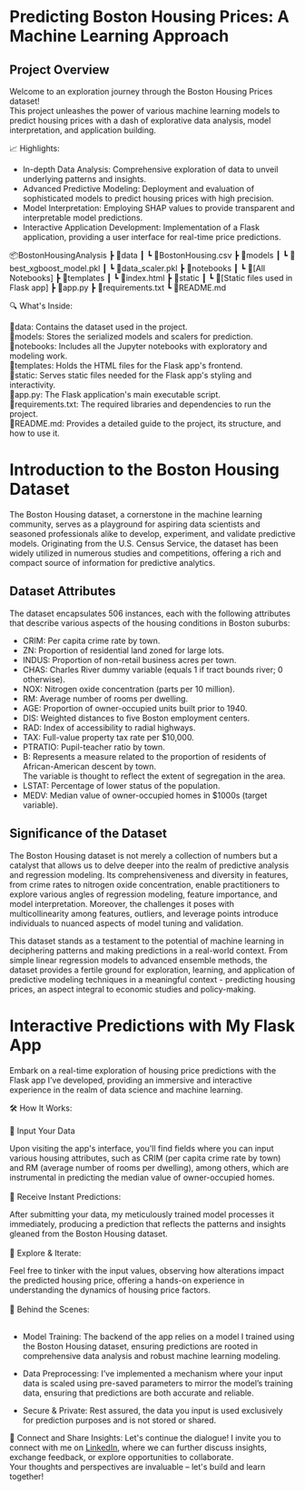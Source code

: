 # Predicting Boston Housing Prices: A Machine Learning Approach

## Project Overview
Welcome to an exploration journey through the Boston Housing Prices dataset! <br>
This project unleashes the power of various machine learning models to predict housing prices with a dash of explorative data analysis, model interpretation, and application building.

📈 Highlights:
* In-depth Data Analysis: Comprehensive exploration of data to unveil underlying patterns and insights.
* Advanced Predictive Modeling: Deployment and evaluation of sophisticated models to predict housing prices with high precision.
* Model Interpretation: Employing SHAP values to provide transparent and interpretable model predictions.
* Interactive Application Development: Implementation of a Flask application, providing a user interface for real-time price predictions.

📦BostonHousingAnalysis
 ┣ 📂data
 ┃ ┗ 📜BostonHousing.csv
 ┣ 📂models
 ┃ ┗ 📜best_xgboost_model.pkl
 ┃ ┗ 📜data_scaler.pkl
 ┣ 📂notebooks
 ┃ ┗ 📜[All Notebooks]
 ┣ 📂templates
 ┃ ┗ 📜index.html
 ┣ 📂static
 ┃ ┗ 📜[Static files used in Flask app]
 ┣ 📜app.py
 ┣ 📜requirements.txt
 ┗ 📜README.md

🔍 What's Inside:

📂data: Contains the dataset used in the project.<br>
📂models: Stores the serialized models and scalers for prediction.<br>
📂notebooks: Includes all the Jupyter notebooks with exploratory and modeling work.<br>
📂templates: Holds the HTML files for the Flask app's frontend.<br>
📂static: Serves static files needed for the Flask app's styling and interactivity.<br>
📜app.py: The Flask application's main executable script.<br>
📜requirements.txt: The required libraries and dependencies to run the project.<br>
📜README.md: Provides a detailed guide to the project, its structure, and how to use it.<br>


# Introduction to the Boston Housing Dataset
The Boston Housing dataset, a cornerstone in the machine learning community, serves as a playground for aspiring data scientists and seasoned professionals alike to develop, experiment, and validate predictive models. Originating from the U.S. Census Service, the dataset has been widely utilized in numerous studies and competitions, offering a rich and compact source of information for predictive analytics.

## Dataset Attributes
The dataset encapsulates 506 instances, each with the following attributes that describe various aspects of the housing conditions in Boston suburbs:

* CRIM: Per capita crime rate by town.
* ZN: Proportion of residential land zoned for large lots.
* INDUS: Proportion of non-retail business acres per town.
* CHAS: Charles River dummy variable (equals 1 if tract bounds river; 0 otherwise).
* NOX: Nitrogen oxide concentration (parts per 10 million).
* RM: Average number of rooms per dwelling.
* AGE: Proportion of owner-occupied units built prior to 1940.
* DIS: Weighted distances to five Boston employment centers.
* RAD: Index of accessibility to radial highways.
* TAX: Full-value property tax rate per $10,000.
* PTRATIO: Pupil-teacher ratio by town.
* B: Represents a measure related to the proportion of residents of African-American descent by town.<br> The variable is thought to reflect the extent of segregation in the area.
* LSTAT: Percentage of lower status of the population.
* MEDV: Median value of owner-occupied homes in $1000s (target variable).
## Significance of the Dataset
The Boston Housing dataset is not merely a collection of numbers but a catalyst that allows us to delve deeper into the realm of predictive analysis and regression modeling. Its comprehensiveness and diversity in features, from crime rates to nitrogen oxide concentration, enable practitioners to explore various angles of regression modeling, feature importance, and model interpretation. Moreover, the challenges it poses with multicollinearity among features, outliers, and leverage points introduce individuals to nuanced aspects of model tuning and validation.

This dataset stands as a testament to the potential of machine learning in deciphering patterns and making predictions in a real-world context. From simple linear regression models to advanced ensemble methods, the dataset provides a fertile ground for exploration, learning, and application of predictive modeling techniques in a meaningful context - predicting housing prices, an aspect integral to economic studies and policy-making.

# Interactive Predictions with My Flask App
Embark on a real-time exploration of housing price predictions with the Flask app I’ve developed, providing an immersive and interactive experience in the realm of data science and machine learning.

🛠 How It Works:<br><br>
🔢 Input Your Data

Upon visiting the app's interface, you'll find fields where you can input various housing attributes, such as CRIM (per capita crime rate by town) and RM (average number of rooms per dwelling), among others, which are instrumental in predicting the median value of owner-occupied homes.<br><br>
🏡 Receive Instant Predictions:

After submitting your data, my meticulously trained model processes it immediately, producing a prediction that reflects the patterns and insights gleaned from the Boston Housing dataset.<br><br>
🔄 Explore & Iterate:

Feel free to tinker with the input values, observing how alterations impact the predicted housing price, offering a hands-on experience in understanding the dynamics of housing price factors.<br><br>
🧠 Behind the Scenes:<br><br>
* Model Training: The backend of the app relies on a model I trained using the Boston Housing dataset, ensuring predictions are rooted in comprehensive data analysis and robust machine learning modeling.

* Data Preprocessing: I’ve implemented a mechanism where your input data is scaled using pre-saved parameters to mirror the model’s training data, ensuring that predictions are both accurate and reliable.

* Secure & Private: Rest assured, the data you input is used exclusively for prediction purposes and is not stored or shared.

🤝 Connect and Share Insights:
Let's continue the dialogue! I invite you to connect with me on [LinkedIn](https://www.linkedin.com/in/milos-popov-d-u/), where we can further discuss insights, exchange feedback, or explore opportunities to collaborate.<br> Your thoughts and perspectives are invaluable – let's build and learn together!
